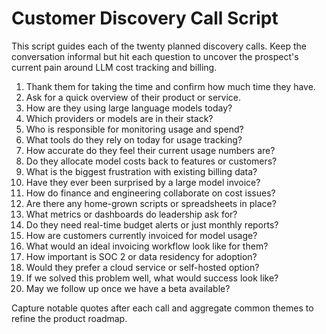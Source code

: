 # Customer Discovery Call Script

This script guides each of the twenty planned discovery calls. Keep the conversation informal but hit each question to uncover the prospect's current pain around LLM cost tracking and billing.

1. Thank them for taking the time and confirm how much time they have.
2. Ask for a quick overview of their product or service.
3. How are they using large language models today?
4. Which providers or models are in their stack?
5. Who is responsible for monitoring usage and spend?
6. What tools do they rely on today for usage tracking?
7. How accurate do they feel their current usage numbers are?
8. Do they allocate model costs back to features or customers?
9. What is the biggest frustration with existing billing data?
10. Have they ever been surprised by a large model invoice?
11. How do finance and engineering collaborate on cost issues?
12. Are there any home-grown scripts or spreadsheets in place?
13. What metrics or dashboards do leadership ask for?
14. Do they need real-time budget alerts or just monthly reports?
15. How are customers currently invoiced for model usage?
16. What would an ideal invoicing workflow look like for them?
17. How important is SOC 2 or data residency for adoption?
18. Would they prefer a cloud service or self-hosted option?
19. If we solved this problem well, what would success look like?
20. May we follow up once we have a beta available?

Capture notable quotes after each call and aggregate common themes to refine the product roadmap.

